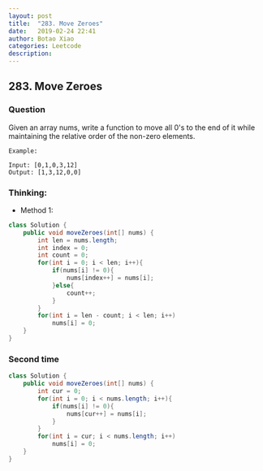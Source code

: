 ```yaml
---
layout: post
title:  "283. Move Zeroes"
date:   2019-02-24 22:41
author: Botao Xiao
categories: Leetcode
description:
---
```

## 283. Move Zeroes

### Question
Given an array nums, write a function to move all 0's to the end of it while maintaining the relative order of the non-zero elements.

```
Example:

Input: [0,1,0,3,12]
Output: [1,3,12,0,0]
```

### Thinking:
* Method 1:

```Java
class Solution {
    public void moveZeroes(int[] nums) {
        int len = nums.length;
        int index = 0;
        int count = 0;
        for(int i = 0; i < len; i++){
            if(nums[i] != 0){
                nums[index++] = nums[i];
            }else{
                count++;
            }
        }
        for(int i = len - count; i < len; i++)
            nums[i] = 0;
    }
}
```

### Second time
```Java
class Solution {
    public void moveZeroes(int[] nums) {
        int cur = 0;
        for(int i = 0; i < nums.length; i++){
            if(nums[i] != 0){
                nums[cur++] = nums[i];
            }
        }
        for(int i = cur; i < nums.length; i++)
            nums[i] = 0;
    }
}
```
